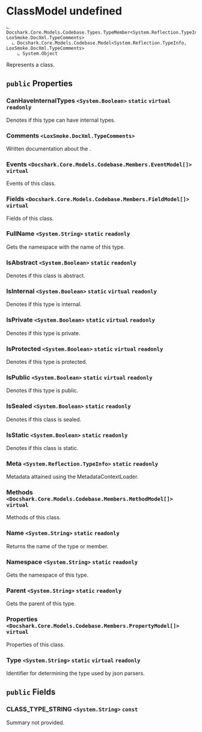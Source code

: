 # ClassModel undefined

```
ட Docshark.Core.Models.Codebase.Types.TypeMember<System.Reflection.TypeInfo, LoxSmoke.DocXml.TypeComments>
  ட Docshark.Core.Models.Codebase.Model<System.Reflection.TypeInfo, LoxSmoke.DocXml.TypeComments>
    ட System.Object
```

Represents a class.

## `public` Properties

### CanHaveInternalTypes <code title="comments go here"><System.Boolean></code> `static` `virtual` `readonly`

Denotes if this type can have internal types.

### Comments <code title="comments go here"><LoxSmoke.DocXml.TypeComments></code>

Written documentation about the <see cref="P:Docshark.Core.Models.Codebase.Model`2.Meta" />.

### Events <code title="comments go here"><Docshark.Core.Models.Codebase.Members.EventModel[]></code> `virtual`

Events of this class.

### Fields <code title="comments go here"><Docshark.Core.Models.Codebase.Members.FieldModel[]></code> `virtual`

Fields of this class.

### FullName <code title="comments go here"><System.String></code> `static` `readonly`

Gets the namespace with the name of this type.

### IsAbstract <code title="comments go here"><System.Boolean></code> `static` `readonly`

Denotes if this class is abstract.

### IsInternal <code title="comments go here"><System.Boolean></code> `static` `virtual` `readonly`

Denotes if this type is internal.

### IsPrivate <code title="comments go here"><System.Boolean></code> `static` `virtual` `readonly`

Denotes if this type is private.

### IsProtected <code title="comments go here"><System.Boolean></code> `static` `virtual` `readonly`

Denotes if this type is protected.

### IsPublic <code title="comments go here"><System.Boolean></code> `static` `virtual` `readonly`

Denotes if this type is public.

### IsSealed <code title="comments go here"><System.Boolean></code> `static` `readonly`

Denotes if this class is sealed.

### IsStatic <code title="comments go here"><System.Boolean></code> `static` `readonly`

Denotes if this class is static.

### Meta <code title="comments go here"><System.Reflection.TypeInfo></code> `static` `readonly`

Metadata attained using the MetadataContextLoader.

### Methods <code title="comments go here"><Docshark.Core.Models.Codebase.Members.MethodModel[]></code> `virtual`

Methods of this class.

### Name <code title="comments go here"><System.String></code> `static` `readonly`

Returns the name of the type or member.

### Namespace <code title="comments go here"><System.String></code> `static` `readonly`

Gets the namespace of this type.

### Parent <code title="comments go here"><System.String></code> `static` `readonly`

Gets the parent of this type.

### Properties <code title="comments go here"><Docshark.Core.Models.Codebase.Members.PropertyModel[]></code> `virtual`

Properties of this class.

### Type <code title="comments go here"><System.String></code> `static` `virtual` `readonly`

Identifier for determining the type used by json parsers.



## `public` Fields

### CLASS_TYPE_STRING <code title="comments go here"><System.String></code> `const`

Summary not provided.